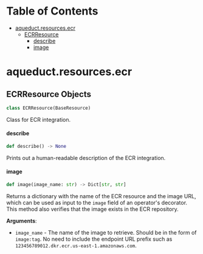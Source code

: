 # Table of Contents

* [aqueduct.resources.ecr](#aqueduct.resources.ecr)
  * [ECRResource](#aqueduct.resources.ecr.ECRResource)
    * [describe](#aqueduct.resources.ecr.ECRResource.describe)
    * [image](#aqueduct.resources.ecr.ECRResource.image)

<a id="aqueduct.resources.ecr"></a>

# aqueduct.resources.ecr

<a id="aqueduct.resources.ecr.ECRResource"></a>

## ECRResource Objects

```python
class ECRResource(BaseResource)
```

Class for ECR integration.

<a id="aqueduct.resources.ecr.ECRResource.describe"></a>

#### describe

```python
def describe() -> None
```

Prints out a human-readable description of the ECR integration.

<a id="aqueduct.resources.ecr.ECRResource.image"></a>

#### image

```python
def image(image_name: str) -> Dict[str, str]
```

Returns a dictionary with the name of the ECR resource and the image URL, which can be
used as input to the `image` field of an operator's decorator. This method also verifies
that the image exists in the ECR repository.

**Arguments**:

- `image_name` - The name of the image to retrieve. Should be in the form of `image:tag`.
  No need to include the endpoint URL prefix such as `123456789012.dkr.ecr.us-east-1.amazonaws.com`.

